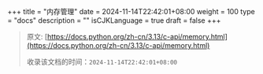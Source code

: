 +++
title = "内存管理"
date = 2024-11-14T22:42:01+08:00
weight = 100
type = "docs"
description = ""
isCJKLanguage = true
draft = false
+++

> 原文: [https://docs.python.org/zh-cn/3.13/c-api/memory.html](https://docs.python.org/zh-cn/3.13/c-api/memory.html)
>
> 收录该文档的时间：`2024-11-14T22:42:01+08:00`
